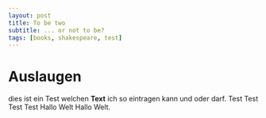 ```yaml
---
layout: post
title: To be two
subtitle: ... or not to be?
tags: [books, shakespeare, test]
---
```


# Auslaugen

dies ist ein Test welchen **Text** ich so eintragen kann und oder darf.
Test Test Test Test Hallo Welt Hallo Welt.
